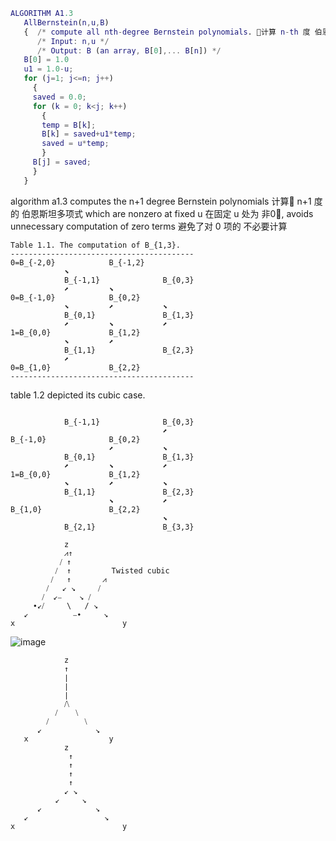 ``` Matlab
ALGORITHM A1.3
   AllBernstein(n,u,B)
   {  /* compute all nth-degree Bernstein polynomials. 🧮计算 n-th 度 伯恩斯坦多项式 */
      /* Input: n,u */
      /* Output: B (an array, B[0],... B[n]) */
   B[0] = 1.0
   u1 = 1.0-u;
   for (j=1; j<=n; j++)
     {
     saved = 0.0;
     for (k = 0; k<j; k++)
       {
       temp = B[k];
       B[k] = saved+u1*temp;
       saved = u*temp;
       }
     B[j] = saved;
     }
   }
``` 
algorithm a1.3 computes the n+1 degree Bernstein polynomials 计算🧮 n+1 度的 伯恩斯坦多项式 which are nonzero at fixed u 在固定 u 处为 非0⃣️, avoids unnecessary computation of zero terms 避免了对 0 项的 不必要计算

```
Table 1.1. The computation of B_{1,3}.
-----------------------------------------
0=B_{-2,0}            B_{-1,2}
            ⬊
            B_{-1,1}              B_{0,3}
            ⬈         ⬊
0=B_{-1,0}            B_{0,2}
            ⬊         ⬈           ⬊
            B_{0,1}               B_{1,3}
            ⬈         ⬊           ⬈
1=B_{0,0}             B_{1,2}
            ⬊         ⬈
            B_{1,1}               B_{2,3}
            ⬈
0=B_{1,0}             B_{2,2}
-----------------------------------------
```
table 1.2 depicted its cubic case.

```

            B_{-1,1}              B_{0,3}
                                  ⬈
B_{-1,0}              B_{0,2}
                      ⬈           ⬊
            B_{0,1}               B_{1,3}
            ⬈         ⬊           ⬈
1=B_{0,0}             B_{1,2}
            ⬊         ⬈           ⬊
            B_{1,1}               B_{2,3}
                      ⬊           ⬈
B_{1,0}               B_{2,2}
                                  ⬊
            B_{2,1}               B_{3,3}

```

```
            z
            ⩘↑
           ⧸ ↑
          ⧸  ↑         Twisted cubic
         ⧸   ↑       ⩘
        ⧸   ↙︎ ↘︎     ⧸
       ⧸  ↙︎⎯    ↘︎ ⧸
     ∙↙︎⧸     \   / ↘︎
   ↙︎          ⎯∙     ↘︎
x                        y
```

![image](https://github.com/ChenxingWang93/ComputationalGeometry/assets/31954987/b20df49e-cf22-4da2-b012-1692b4f1a3bc)

```
            z
            ↑
            ∣
            ∣
            ∣
            ⧸⧹
          ⧸    ⧹
        ⧸        ⧹
      ↙︎            ↘︎
   x                  y
            z
             ↑
             ↑
             ↑         
             ↑       
            ↙︎ ↘︎     
          ↙︎     ↘︎ 
      ↙︎            ↘︎
   ↙︎                 ↘︎
x                        y
```
